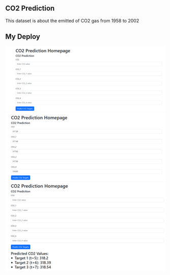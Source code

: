 ## CO2 Prediction 

This dataset is about the emitted of CO2 gas from 1958 to 2002

## My Deploy

![img.png](img.png)
![img_1.png](img_1.png)
![img_2.png](img_2.png)